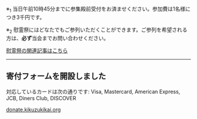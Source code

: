<h2 style="text-decoration: underline wavy #f00;"><script>
var today = new Date();
var year = today.getFullYear();
var yearStr = year;
var monthStr = 11;
var dayStr = 3;
var jsMonth = monthStr - 1 ;
var date = new Date(yearStr, jsMonth , dayStr);
var dDay = date.getDate();
       if (dDay == 0) {
  document.write(year + "年の慰霊祭は11月3日の午前11時より斎行します");
} else if (dDay == 1) {
  document.write(year + "年の慰霊祭は11月3日の午前11時より斎行します");
} else if (dDay == 2) {
  document.write(year + "年の慰霊祭は11月1日の午前11時より斎行します");
} else if (dDay == 3) {
  document.write(year + "年の慰霊祭は11月7日の午前11時より斎行します");
} else if (dDay == 4) {
  document.write(year + "年の慰霊祭は11月6日の午前11時より斎行します");
} else if (dDay == 5) {
  document.write(year + "年の慰霊祭は11月3日の午前11時より斎行します");
} else if (dDay == 6) {
  document.write(year + "年の慰霊祭は11月3日の午前11時より斎行します");
} else {
  document.write("An error has occurred :(");
}
</script></h2>
<p>※<sub>1</sub> 当日午前10時45分までに参集殿前受付をお済ませください。参加費は1名様につき3千円です。</p>
<p>※<sub>2</sub> 慰霊祭にはどなたでもご参列いただくことができます。ご参列を希望される方は、<strong>必ず</strong>当会までお問い合わせください。</p>
<a href="/special/memorial-service.html">慰霊祭の関連記事はこちら</a>
<hr>
<h2>寄付フォームを開設しました</h2>
<p>対応しているカードは次の通りです: Visa, Mastercard, American Express, JCB, Diners Club, DISCOVER</p>
<a href="https://donate.kikuzukikai.org">donate.kikuzukikai.org</a>
